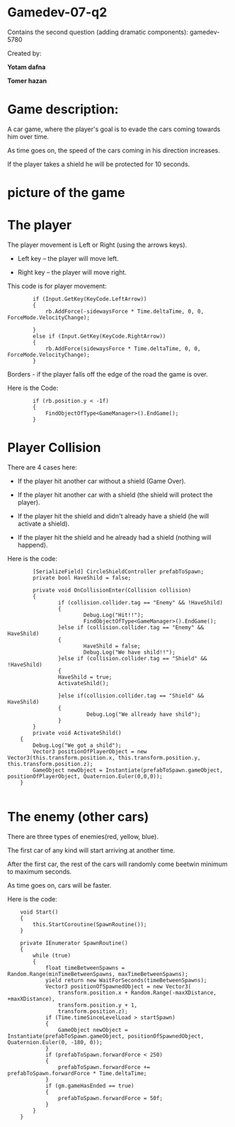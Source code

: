 # Gamedev-07-q2
Contains the second question (adding dramatic components): gamedev-5780

Created by:

**Yotam dafna**

**Tomer hazan**

# Game description: 
A car game, where the player's goal is to evade the cars coming towards him over time.

As time goes on, the speed of the cars coming in his direction increases.

If the player takes a shield he will be protected for 10 seconds.

# picture of the game 

# The player

The player movement is Left or Right (using the arrows keys).

* Left key – the player will move left. 

* Right key – the player will move right.

This code is for player movement:
```
        if (Input.GetKey(KeyCode.LeftArrow))
        {
            rb.AddForce(-sidewaysForce * Time.deltaTime, 0, 0, ForceMode.VelocityChange);

        }
        else if (Input.GetKey(KeyCode.RightArrow))
        {
            rb.AddForce(sidewaysForce * Time.deltaTime, 0, 0, ForceMode.VelocityChange);
        }
```
Borders - if the player falls off the edge of the road the game is over.

Here is the Code:
```
        if (rb.position.y < -1f)
        {
            FindObjectOfType<GameManager>().EndGame();
        }
```

# Player Collision
There are 4 cases here:

* If the player hit another car without a shield (Game Over).

* If the player hit another car with a shield (the shield will protect the player).

* If the player hit the shield and didn't already have a shield (he will activate a shield).

* If the player hit the shield and he already had a shield (nothing will happend).

Here is the code:
```
        [SerializeField] CircleShieldController prefabToSpawn;
        private bool HaveShild = false;
        
        private void OnCollisionEnter(Collision collision)
        {
                if (collision.collider.tag == "Enemy" && !HaveShild)
                {
                        Debug.Log("Hit!!");
                        FindObjectOfType<GameManager>().EndGame();
                }else if (collision.collider.tag == "Enemy" && HaveShild)
                {
                        HaveShild = false;
                        Debug.Log("We have shild!!");
                }else if (collision.collider.tag == "Shield" && !HaveShild)
                {
                HaveShild = true;
                ActivateShild();
            
                }else if(collision.collider.tag == "Shield" && HaveShild)
                {
                         Debug.Log("We allready have shild");
                }
        }
        private void ActivateShild()
    {
        Debug.Log("We got a shild");
        Vector3 positionOfPlayerObject = new Vector3(this.transform.position.x, this.transform.position.y, this.transform.position.z);
        GameObject newObject = Instantiate(prefabToSpawn.gameObject, positionOfPlayerObject, Quaternion.Euler(0,0,0));
    }
        
```

# The enemy (other cars)

There are three types of enemies(red, yellow, blue).

The first car of any kind will start arriving at another time.

After the first car, the rest of the cars will randomly come beetwin minimum to maximum seconds.

As time goes on, cars will be faster.

Here is the code:
```
    void Start()
    {
        this.StartCoroutine(SpawnRoutine());
    }

    private IEnumerator SpawnRoutine()
    {
        while (true)
        {
            float timeBetweenSpawns = Random.Range(minTimeBetweenSpawns, maxTimeBetweenSpawns);
            yield return new WaitForSeconds(timeBetweenSpawns);
            Vector3 positionOfSpawnedObject = new Vector3(
                transform.position.x + Random.Range(-maxXDistance, +maxXDistance),
                transform.position.y + 1,
                transform.position.z);
            if (Time.timeSinceLevelLoad > startSpawn)
            {
                GameObject newObject = Instantiate(prefabToSpawn.gameObject, positionOfSpawnedObject, Quaternion.Euler(0, -180, 0));
            }
            if (prefabToSpawn.forwardForce < 250)
            {
                prefabToSpawn.forwardForce += prefabToSpawn.forwardForce * Time.deltaTime;
            }
            if (gm.gameHasEnded == true)
            {
                prefabToSpawn.forwardForce = 50f;
            }
        }
    }
```

